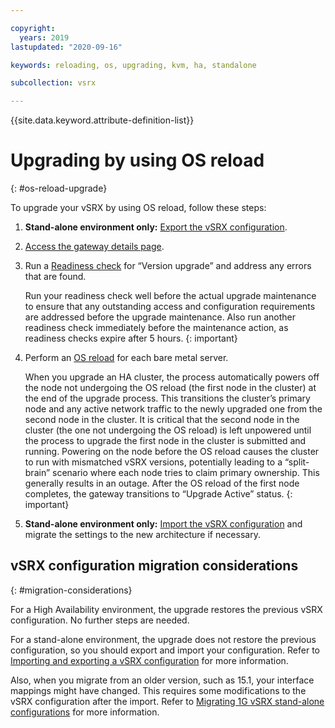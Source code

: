 ```yaml
---

copyright:
  years: 2019
lastupdated: "2020-09-16"

keywords: reloading, os, upgrading, kvm, ha, standalone

subcollection: vsrx

---
```


{{site.data.keyword.attribute-definition-list}}

# Upgrading by using OS reload
{: #os-reload-upgrade}

To upgrade your vSRX by using OS reload, follow these steps:

1. **Stand-alone environment only:** [Export the vSRX configuration](/docs/vsrx?topic=vsrx-importing-exporting-vsrx-configuration#export-the-whole-vsrx-configuration).
2. [Access the gateway details page](/docs/vsrx?topic=vsrx-viewing-gateway-appliance-details).
3. Run a [Readiness check](/docs/vsrx?topic=vsrx-vsrx-readiness) for “Version upgrade” and address any errors that are found.

   Run your readiness check well before the actual upgrade maintenance to ensure that any outstanding access and configuration requirements are addressed before the upgrade maintenance. Also run another readiness check immediately before the maintenance action, as readiness checks expire after 5 hours.
   {: important}

4. Perform an [OS reload](/docs/vsrx?topic=vsrx-reloading-the-os#performing-an-os-reload) for each bare metal server.

   When you upgrade an HA cluster, the process automatically powers off the node not undergoing the OS reload (the first node in the cluster) at the end of the upgrade process. This transitions the cluster’s primary node and any active network traffic to the newly upgraded one from the second node in the cluster. It is critical that the second node in the cluster (the one not undergoing the OS reload) is left unpowered until the process to upgrade the first node in the cluster is submitted and running. Powering on the node before the OS reload causes the cluster to run with mismatched vSRX versions, potentially leading to a “split-brain” scenario where each node tries to claim primary ownership. This generally results in an outage. After the OS reload of the first node completes, the gateway transitions to “Upgrade Active” status.
   {: important}

5. **Stand-alone environment only:** [Import the vSRX configuration](/docs/vsrx?topic=vsrx-importing-exporting-vsrx-configuration#import-the-whole-vsrx-configuration) and migrate the settings to the new architecture if necessary.

## vSRX configuration migration considerations
{: #migration-considerations}

For a High Availability environment, the upgrade restores the previous vSRX configuration. No further steps are needed.

For a stand-alone environment, the upgrade does not restore the previous configuration, so you should export and import your configuration. Refer to [Importing and exporting a vSRX configuration](/docs/vsrx?topic=vsrx-importing-exporting-vsrx-configuration) for more information.

Also, when you migrate from an older version, such as 15.1, your interface mappings might have changed. This requires some modifications to the vSRX configuration after the import. Refer to [Migrating 1G vSRX stand-alone configurations](/docs/vsrx?topic=vsrx-migrating-config#migrating-1g-standalone) for more information.
